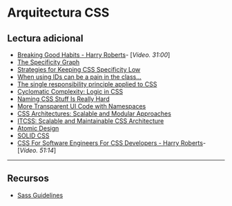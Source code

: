 # Arquitectura CSS

## Lectura adicional
- [Breaking Good Habits - Harry Roberts](https://vimeo.com/44773888)- [_Vídeo. 31:00_]
- [The Specificity Graph](https://csswizardry.com/2014/10/the-specificity-graph/)
- [Strategies for Keeping CSS Specificity Low](https://css-tricks.com/strategies-keeping-css-specificity-low/)
- [When using IDs can be a pain in the class...](https://csswizardry.com/2011/09/when-using-ids-can-be-a-pain-in-the-class/)
- [The single responsibility principle applied to CSS](https://csswizardry.com/2012/04/the-single-responsibility-principle-applied-to-css/)
- [Cyclomatic Complexity: Logic in CSS](https://csswizardry.com/2015/04/cyclomatic-complexity-logic-in-css/)
- [Naming CSS Stuff Is Really Hard](https://seesparkbox.com/foundry/naming_css_stuff_is_really_hard)
- [More Transparent UI Code with Namespaces](https://csswizardry.com/2015/03/more-transparent-ui-code-with-namespaces/)
- [CSS Architectures: Scalable and Modular Approaches](https://www.sitepoint.com/css-architectures-scalable-and-modular-approaches/)
- [ITCSS: Scalable and Maintainable CSS Architecture](https://www.xfive.co/blog/itcss-scalable-maintainable-css-architecture/)
- [Atomic Design](http://bradfrost.com/blog/post/atomic-web-design/)
- [SOLID CSS](http://blog.millermedeiros.com/solid-css/)
- [CSS For Software Engineers For CSS Developers - Harry Roberts](https://vimeo.com/140641366)- [_Vídeo. 51:14_]

---

## Recursos
- [Sass Guidelines](https://sass-guidelin.es/)